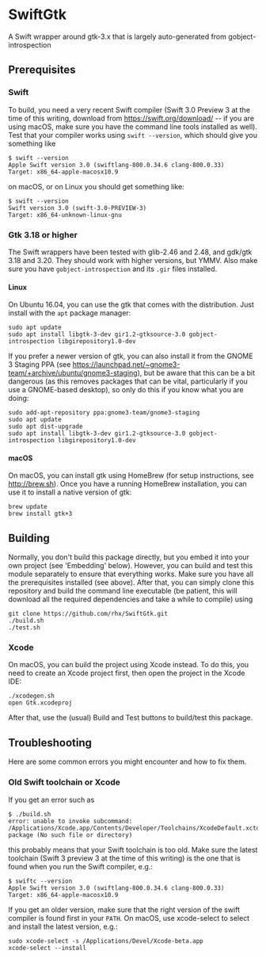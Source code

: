 # SwiftGtk
A Swift wrapper around gtk-3.x that is largely auto-generated from gobject-introspection


## Prerequisites

### Swift

To build, you need a very recent Swift compiler (Swift 3.0 Preview 3 at the time of this writing, download from https://swift.org/download/ -- if you are using macOS, make sure you have the command line tools installed as well).  Test that your compiler works using `swift --version`, which should give you something like

	$ swift --version
	Apple Swift version 3.0 (swiftlang-800.0.34.6 clang-800.0.33)
	Target: x86_64-apple-macosx10.9

on macOS, or on Linux you should get something like:

	$ swift --version
	Swift version 3.0 (swift-3.0-PREVIEW-3)
	Target: x86_64-unknown-linux-gnu

### Gtk 3.18 or higher

The Swift wrappers have been tested with glib-2.46 and 2.48, and gdk/gtk 3.18 and 3.20.  They should work with higher versions, but YMMV.  Also make sure you have `gobject-introspection` and its `.gir` files installed.

#### Linux

On Ubuntu 16.04, you can use the gtk that comes with the distribution.  Just install with the `apt` package manager:

	sudo apt update
	sudo apt install libgtk-3-dev gir1.2-gtksource-3.0 gobject-introspection libgirepository1.0-dev

If you prefer a newer version of gtk, you can also install it from the GNOME 3 Staging PPA (see https://launchpad.net/~gnome3-team/+archive/ubuntu/gnome3-staging), but be aware that this can be a bit dangerous (as this removes packages that can be vital, particularly if you use a GNOME-based desktop), so only do this if you know what you are doing:

	sudo add-apt-repository ppa:gnome3-team/gnome3-staging
	sudo apt update
	sudo apt dist-upgrade
	sudo apt install libgtk-3-dev gir1.2-gtksource-3.0 gobject-introspection libgirepository1.0-dev

#### macOS

On macOS, you can install gtk using HomeBrew (for setup instructions, see http://brew.sh).  Once you have a running HomeBrew installation, you can use it to install a native version of gtk:

	brew update
	brew install gtk+3


## Building

Normally, you don't build this package directly, but you embed it into your own project (see 'Embedding' below).  However, you can build and test this module separately to ensure that everything works.  Make sure you have all the prerequisites installed (see above).  After that, you can simply clone this repository and build the command line executable (be patient, this will download all the required dependencies and take a while to compile) using

	git clone https://github.com/rhx/SwiftGtk.git
	./build.sh
	./test.sh

### Xcode

On macOS, you can build the project using Xcode instead.  To do this, you need to create an Xcode project first, then open the project in the Xcode IDE:

	./xcodegen.sh
	open Gtk.xcodeproj

After that, use the (usual) Build and Test buttons to build/test this package.


## Troubleshooting
Here are some common errors you might encounter and how to fix them.

### Old Swift toolchain or Xcode
If you get an error such as

	$ ./build.sh 
	error: unable to invoke subcommand: /Applications/Xcode.app/Contents/Developer/Toolchains/XcodeDefault.xctoolchain/usr/bin/swift-package (No such file or directory)
	
this probably means that your Swift toolchain is too old.  Make sure the latest toolchain (Swift 3 preview 3 at the time of this writing) is the one that is found when you run the Swift compiler, e.g.:

	$ swiftc --version
	Apple Swift version 3.0 (swiftlang-800.0.34.6 clang-800.0.33)
	Target: x86_64-apple-macosx10.9

  If you get an older version, make sure that the right version of the swift compiler is found first in your `PATH`.  On macOS, use xcode-select to select and install the latest version, e.g.:

	sudo xcode-select -s /Applications/Devel/Xcode-beta.app
	xcode-select --install

